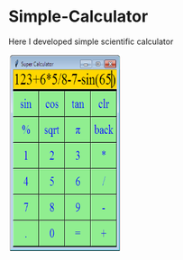 # Simple-Calculator
Here I developed simple scientific calculator

<img src=https://github.com/BalajiDyavanpalli7030/Simple-Calculator/blob/master/1.PNG
      alt ="HTML Tutorial" height='350' width='200' />
